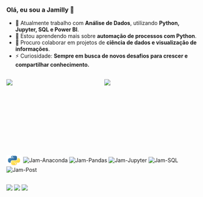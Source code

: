 ### Olá, eu sou a Jamilly 👋  

- 🔭 Atualmente trabalho com **Análise de Dados**, utilizando **Python, Jupyter, SQL e Power BI**.  
- 🌱 Estou aprendendo mais sobre **automação de processos com Python**.  
- 👯 Procuro colaborar em projetos de **ciência de dados e visualização de informações**.  
- ⚡ Curiosidade: **Sempre em busca de novos desafios para crescer e compartilhar conhecimento.**
##

<div style="display: grid; grid-template-columns: auto auto; gap: 10px;">
  <a href="https://github.com/JamillyVihtoria">
    <img height="180em" src="https://github-readme-stats.vercel.app/api?username=JamillyVihtoria&show_icons=true&theme=cobalt&count_private=true" />
  </a>
  <img height="180em" src="https://github-readme-stats.vercel.app/api/top-langs/?username=JamillyVihtoria&layout=compact&langs_count=16&theme=cobalt" />
</div>

<div style="display: inline_block"><br>
  <img align="center" alt="Jam-Python" height="30" width="40" src="https://raw.githubusercontent.com/devicons/devicon/master/icons/python/python-original.svg">
  <img align="center" alt="Jam-Anaconda" height="30" width="40" src="https://cdn.jsdelivr.net/gh/devicons/devicon@latest/icons/anaconda/anaconda-original.svg">
  <img align="center" alt="Jam-Pandas" height="30" width="40" src="https://cdn.jsdelivr.net/gh/devicons/devicon@latest/icons/pandas/pandas-original.svg"
  <img align="center" alt="Jam-Stream" height="30" width="40" src="https://cdn.jsdelivr.net/gh/devicons/devicon@latest/icons/streamlit/streamlit-original.svg">
  <img align="center" alt="Jam-Jupyter" height="30" width="40" src="https://cdn.jsdelivr.net/gh/devicons/devicon@latest/icons/jupyter/jupyter-original.svg">
  <img align="center" alt="Jam-SQL" height="30" width="40" src="https://cdn.jsdelivr.net/gh/devicons/devicon@latest/icons/azuresqldatabase/azuresqldatabase-original.svg">
  <img align="center" alt="Jam-Post" height="30" width="40" src="https://cdn.jsdelivr.net/gh/devicons/devicon@latest/icons/postgresql/postgresql-original.svg">
</div>

##

<div> 
  <a href="https://www.instagram.com/jamillyvihtoria/" target="_blank"><img src="https://img.shields.io/badge/-Instagram-%23E4405F?style=for-the-badge&logo=instagram&logoColor=white" target="_blank"></a>
  <a href = "mailto:barbosajamilly45@gmail.com"><img src="https://img.shields.io/badge/-Gmail-%23333?style=for-the-badge&logo=gmail&logoColor=white" target="_blank"></a>
  <a href="https://www.linkedin.com/in/jamilly-vitoria-ferreira-barbosa/" target="_blank"><img src="https://img.shields.io/badge/-LinkedIn-%230077B5?style=for-the-badge&logo=linkedin&logoColor=white" target="_blank"></a> 
  
</div>
